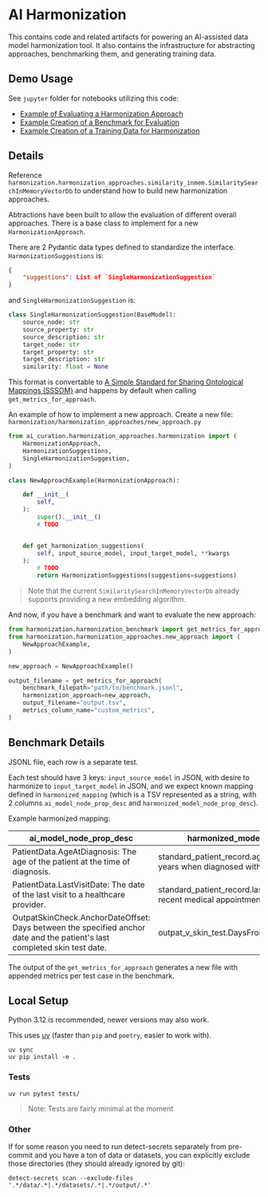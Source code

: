 # AI Harmonization

This contains code and related artifacts for powering an AI-assisted data model harmonization tool. It also contains the infrastructure for abstracting approaches, benchmarking them, and generating training data.

## Demo Usage

See `jupyter` folder for notebooks utilizing this code:

- [Example of Evaluating a Harmonization Approach](./jupyter/harmonization_approach_evaluation.ipynb)
- [Example Creation of a Benchmark for Evaluation](./jupyter/harmonization_benchmark_creation.ipynb)
- [Example Creation of a Training Data for Harmonization](./jupyter/harmonization_training_data.ipynb)

## Details

Reference `harmonization.harmonization_approaches.similarity_inmem.SimilaritySearchInMemoryVectorDb` to understand how to build new harmonization approaches.

Abtractions have been built to allow the evaluation of different overall approaches. There is a base class to implement for a new `HarmonizationApproach`.

There are 2 Pydantic data types defined to standardize the interface. `HarmonizationSuggestions` is:

```json
{
    "suggestions": List of `SingleHarmonizationSuggestion`
}
```

and `SingleHarmonizationSuggestion` is:

```python
class SingleHarmonizationSuggestion(BaseModel):
    source_node: str
    source_property: str
    source_description: str
    target_node: str
    target_property: str
    target_description: str
    similarity: float = None
```

This format is convertable to [A Simple Standard for Sharing Ontological Mappings (SSSOM)](https://github.com/mapping-commons/SSSOM) and happens by default when calling `get_metrics_for_approach`.

An example of how to implement a new approach. Create a new file: `harmonization/harmonization_approaches/new_approach.py`

```python
from ai_curation.harmonization_approaches.harmonization import (
    HarmonizationApproach,
    HarmonizationSuggestions,
    SingleHarmonizationSuggestion,
)

class NewApproachExample(HarmonizationApproach):

    def __init__(
        self,
    ):
        super().__init__()
        # TODO


    def get_harmonization_suggestions(
        self, input_source_model, input_target_model, **kwargs
    ):
        # TODO
        return HarmonizationSuggestions(suggestions=suggestions)
```

> Note that the current `SimilaritySearchInMemoryVectorDb` already supports providing a new embedding algorithm.

And now, if you have a benchmark and want to evaluate the new approach:

```python
from harmonization.harmonization_benchmark import get_metrics_for_approach
from harmonization.harmonization_approaches.new_approach import (
    NewApproachExample,
)

new_approach = NewApproachExample()

output_filename = get_metrics_for_approach(
    benchmark_filepath="path/to/benchmark.jsonl",
    harmonization_approach=new_approach,
    output_filename="output.tsv",
    metrics_column_name="custom_metrics",
)
```

## Benchmark Details

JSONL file, each row is a separate test.

Each test should have 3 keys: `input_source_model` in JSON, with desire to harmonize to  `input_target_model` in JSON, and we expect known mapping defined in `harmonized_mapping` (which is a TSV represented as a string, with 2 columns `ai_model_node_prop_desc` and `harmonized_model_node_prop_desc`).

Example harmonized mapping:

| ai_model_node_prop_desc | harmonized_model_node_prop_desc |
|---|---|
| PatientData.AgeAtDiagnosis: The age of the patient at the time of diagnosis. | standard_patient_record.age_at_diagnosis: Age in years when diagnosed with the condition. |
| PatientData.LastVisitDate: The date of the last visit to a healthcare provider. | standard_patient_record.last_visit_date: Date of most recent medical appointment or consultation. |
| OutpatSkinCheck.AnchorDateOffset: Days between the specified anchor date and the patient's last completed skin test date. | outpat_v_skin_test.DaysFromAnchorDateToEventDate: |

The output of the `get_metrics_for_approach` generates a new file with appended metrics per test case in the benchmark.

## Local Setup

Python 3.12 is recommended, newer versions may also work.

This uses [uv](https://docs.astral.sh/uv/) (faster than `pip` and `poetry`, easier to work with).

```
uv sync
uv pip install -e .
```

### Tests

```
uv run pytest tests/
```

> Note: Tests are fairly minimal at the moment

### Other

If for some reason you need to run detect-secrets separately from pre-commit and you have a ton of data or datasets, you can explicitly exclude those directories (they should already ignored by git):

```
detect-secrets scan --exclude-files '.*/data/.*|.*/datasets/.*|.*/output/.*'
```
